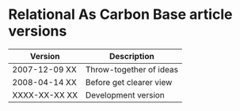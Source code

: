 ﻿Relational As Carbon Base article versions
==========================================

| Version       | Description             |
|---------------|-------------------------|
| 2007-12-09 XX | Throw-together of ideas |
| 2008-04-14 XX | Before get clearer view |
| XXXX-XX-XX XX | Development version     |

